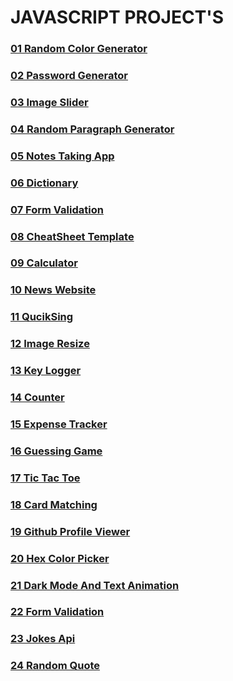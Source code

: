 # JAVASCRIPT PROJECT'S
### [01 Random Color Generator](./01-Random-Color-Generator/)
### [02 Password Generator](./02_Password_Generator/)
### [03 Image Slider](./03_Image_Slider/)
### [04 Random Paragraph Generator](./04_Random_Paragraph_Generator/)
### [05 Notes Taking App](./05_Notes_Taking_App/)
### [06 Dictionary](./06_Dictionary/)
### [07 Form Validation](./07_Form_Validation/)
### [08 CheatSheet Template](./08_CheatSheet_Template/)
### [09 Calculator](./09_Calculator/)
### [10 News Website](./10_News_website/)
### [11 QucikSing](./11_quicksign/)
### [12 Image Resize](./12_image_resize/)
### [13 Key Logger](./13_key_logger/)
### [14 Counter](./14_coutner/)
### [15 Expense Tracker](./15_expense_tracker/)
### [16 Guessing Game](./16_guessing_game/)
### [17 Tic Tac Toe](./17_tic_tac_toe/)
### [18 Card Matching](./18_card_matching/)
### [19 Github Profile Viewer](./19_github_profile_viewer/)
### [20 Hex Color Picker](./20_hex_color_picker/)
### [21 Dark Mode And Text Animation](./21_dark_mode_and_text_animation/)
### [22 Form Validation](./22_form_validation/)
### [23 Jokes Api](./23_jokes_api/)
### [24 Random Quote](./24_random_quote/)